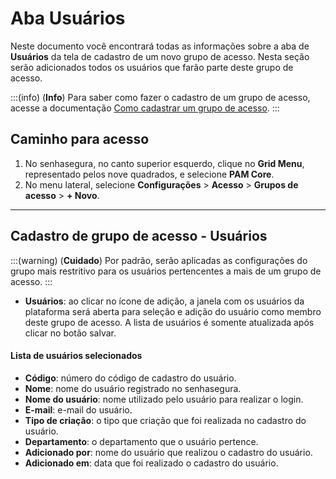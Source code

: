 # Aba Usuários

Neste documento você encontrará todas as informações sobre a aba de **Usuários** da tela de cadastro de um novo grupo de acesso. Nesta seção serão adicionados todos os usuários que farão parte deste grupo de acesso.

:::(info) (**Info**)
Para saber como fazer o cadastro de um grupo de acesso, acesse a documentação [Como cadastrar um grupo de acesso](/v3-33/docs/pt/pam-session-how-to-add-an-access-group).
:::

## Caminho para acesso

1. No senhasegura, no canto superior esquerdo, clique no **Grid Menu**, representado pelos nove quadrados, e selecione **PAM Core**.
2. No menu lateral, selecione **Configurações** > **Acesso** > **Grupos de acesso** > **+ Novo**.

---
## Cadastro de grupo de acesso - Usuários
:::(warning) (**Cuidado**)
Por padrão, serão aplicadas as configurações do grupo mais restritivo para os usuários pertencentes a mais de um grupo de acesso.
:::

* **Usuários**: ao clicar no ícone de adição, a janela com os usuários da plataforma será aberta para seleção e adição do usuário como membro deste grupo de acesso. A lista de usuários é somente atualizada após clicar no botão salvar.

#### Lista de usuários selecionados

* **Código**: número do código de cadastro do usuário.
* **Nome**: nome do usuário registrado no senhasegura.
* **Nome do usuário**: nome utilizado pelo usuário para realizar o login.
* **E-mail**: e-mail do usuário.
* **Tipo de criação**: o tipo que criação que foi realizada no cadastro do usuário.
* **Departamento**: o departamento que o usuário pertence.
* **Adicionado por**: nome do usuário que realizou o cadastro do usuário.
* **Adicionado em**: data que foi realizado o cadastro do usuário.